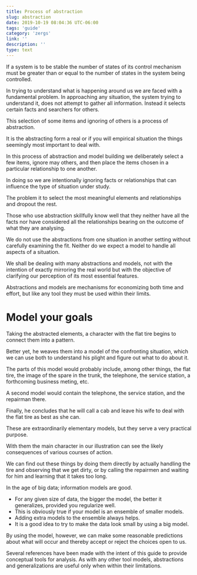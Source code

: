 ```yaml
---
title: Process of abstraction 
slug: abstraction
date: 2019-10-19 08:04:36 UTC-06:00
tags: 'guide'
category: 'zergs'
link: ''
description: ''
type: text
---
```

If a system is to be stable the number of states of its control mechanism must be greater than or equal to the number of states in the system being controlled.

In trying to understand what is happening around us we are faced with a fundamental problem. In approaching any situation, the system trying to understand it, does not attempt to gather all information. Instead it selects certain facts and searchers for others.

This selection of some items and ignoring of others is a process of abstraction.

It is the abstracting form a real or if you will empirical situation the things seemingly most important to deal with.

In this process of abstraction and model building we deliberately select a few items, ignore may others, and then place the items chosen in a particular relationship to one another.

In doing so we are intentionally ignoring facts or relationships that can influence the type of situation under study.

The problem it to select the most meaningful elements and relationships and dropout the rest.

Those who use abstraction skillfully know well that they neither have all the facts nor have considered all the relationships bearing on the outcome of what they are analysing.

We do not use the abstractions from one situation in another setting without carefully examining the fit. Neither do we expect a model to handle all aspects of a situation.

We shall be dealing with many abstractions and models, not with the intention of exactly mirroring the real world but with the objective of clarifying our perception of its most essential features.

Abstractions and models are mechanisms for economizing both time and effort, but like any tool they must be used within their limits.

# Model your goals
Taking the abstracted elements, a character with the flat tire begins to connect them into a pattern.

Better yet, he weaves them into a model of the confronting situation, which we can use both to understand his plight and figure out what to do about it.

The parts of this model would probably include, among other things, the flat tire, the image of the spare in the trunk, the telephone, the service station, a forthcoming business meting, etc.

A second model would contain the telephone, the service station, and the repairman there.

Finally, he concludes that he will call a cab and leave his wife to deal with the flat tire as best as she can.

These are extraordinarily elementary models, but they serve a very practical purpose.

With them the main character in our illustration can see the likely consequences of various courses of action.

We can find out these things by doing them directly by actually handling the tire and observing that we get dirty, or by calling the repairmen and waiting for him and learning that it takes too long.

In the age of big data; information models are good.

- For any given size of data, the bigger the model, the better it generalizes, provided you regularize well.
- This is obviously true if your model is an ensemble of smaller models.
- Adding extra models to the ensemble always helps.
- It is a good idea to try to make the data look small by using a big model.

By using the model, however, we can make some reasonable predictions about what will occur and thereby accept or reject the choices open to us.

Several references have been made with the intent of this guide to provide conceptual tools for analysis. As with any other tool models, abstractions and generalizations are useful only when within their limitations.
